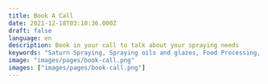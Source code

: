 ```yaml
---
title: Book A Call
date: 2021-12-18T03:10:36.000Z
draft: false
language: en
description: Book in your call to talk about your spraying needs
keywords: "Saturn Spraying, Spraying oils and glazes, Food Processing, Food Production, Book a call, Book free consultation, Precision Spraying"
image: "images/pages/book-call.png"
images: ["images/pages/book-call.png"]
---
```



<!-- @format -->
<!-- Calendly inline widget begin -->
<!-- Calendly inline widget begin -->
<div class="calendly-inline-widget" data-url="https://calendly.com/saturnspraying/30min" style="min-width:320px;height:930px;"></div>
<script type="text/javascript" src="https://assets.calendly.com/assets/external/widget.js" async></script>
<!-- Calendly inline widget end -->
<!-- Calendly inline widget end -->